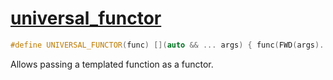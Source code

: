 # [universal_functor](universal_functor.hpp)

```cpp
#define UNIVERSAL_FUNCTOR(func) [](auto && ... args) { func(FWD(args)...); }
```

Allows passing a templated function as a functor.